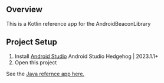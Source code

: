 ## Overview

This is a Kotlin reference app for the AndroidBeaconLibrary

## Project Setup

1. Install [Android Studio](https://developer.android.com/sdk/installing/studio.html) Android Studio Hedgehog | 2023.1.1+
2. Open this project

See the [Java refernce app here.](https://github.com/davidgyoung/android-beacon-library-reference-java)
